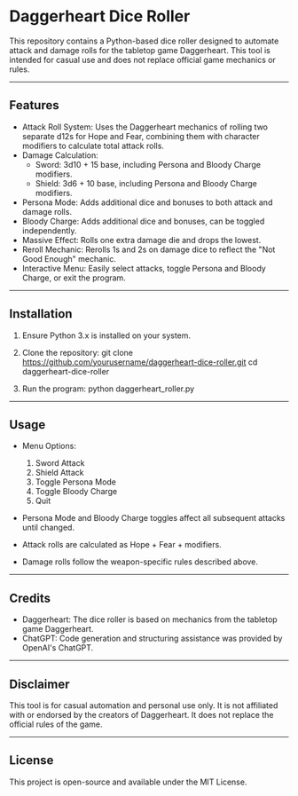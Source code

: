 # Daggerheart Dice Roller

This repository contains a Python-based dice roller designed to automate attack and damage rolls for the tabletop game Daggerheart. This tool is intended for casual use and does not replace official game mechanics or rules.

---

## Features

- Attack Roll System: Uses the Daggerheart mechanics of rolling two separate d12s for Hope and Fear, combining them with character modifiers to calculate total attack rolls.
- Damage Calculation:
  - Sword: 3d10 + 15 base, including Persona and Bloody Charge modifiers.
  - Shield: 3d6 + 10 base, including Persona and Bloody Charge modifiers.
- Persona Mode: Adds additional dice and bonuses to both attack and damage rolls.
- Bloody Charge: Adds additional dice and bonuses, can be toggled independently.
- Massive Effect: Rolls one extra damage die and drops the lowest.
- Reroll Mechanic: Rerolls 1s and 2s on damage dice to reflect the "Not Good Enough" mechanic.
- Interactive Menu: Easily select attacks, toggle Persona and Bloody Charge, or exit the program.

---

## Installation

1. Ensure Python 3.x is installed on your system.
2. Clone the repository:
git clone https://github.com/yourusername/daggerheart-dice-roller.git
cd daggerheart-dice-roller

3. Run the program:
python daggerheart_roller.py


---

## Usage

- Menu Options:
  1. Sword Attack  
  2. Shield Attack  
  3. Toggle Persona Mode  
  4. Toggle Bloody Charge  
  5. Quit  

- Persona Mode and Bloody Charge toggles affect all subsequent attacks until changed.
- Attack rolls are calculated as Hope + Fear + modifiers.
- Damage rolls follow the weapon-specific rules described above.

---

## Credits

- Daggerheart: The dice roller is based on mechanics from the tabletop game Daggerheart.
- ChatGPT: Code generation and structuring assistance was provided by OpenAI's ChatGPT.

---

## Disclaimer

This tool is for casual automation and personal use only. It is not affiliated with or endorsed by the creators of Daggerheart. It does not replace the official rules of the game.

---

## License

This project is open-source and available under the MIT License.
